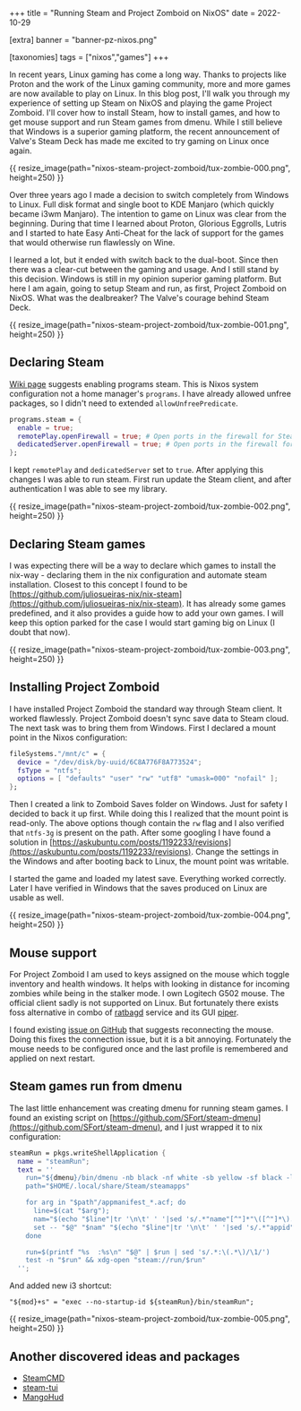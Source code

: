 +++
title = "Running Steam and Project Zomboid on NixOS"
date = 2022-10-29

[extra]
banner = "banner-pz-nixos.png"

[taxonomies]
tags = ["nixos","games"]
+++

In recent years, Linux gaming has come a long way. Thanks to projects like
Proton and the work of the Linux gaming community, more and more games are now
available to play on Linux. In this blog post, I'll walk you through my
experience of setting up Steam on NixOS and playing the game Project Zomboid.
I'll cover how to install Steam, how to install games, and how to get mouse
support and run Steam games from dmenu. While I still believe that Windows is a
superior gaming platform, the recent announcement of Valve's Steam Deck has made
me excited to try gaming on Linux once again.

<!-- more -->

{{ resize_image(path="nixos-steam-project-zomboid/tux-zombie-000.png", height=250) }}

Over three years ago I made a decision to switch completely from Windows to
Linux. Full disk format and single boot to KDE Manjaro (which quickly became
i3wm Manjaro). The intention to game on Linux was clear from the beginning.
During that time I learned about Proton, Glorious Eggrolls, Lutris and I started
to hate Easy Anti-Cheat for the lack of support for the games that would
otherwise run flawlessly on Wine.

I learned a lot, but it ended with switch back to the dual-boot. Since then
there was a clear-cut between the gaming and usage. And I still stand by this
decision. Windows is still in my opinion superior gaming platform. But here I am
again, going to setup Steam and run, as first, Project Zomboid on NixOS. What
was the dealbreaker? The Valve's courage behind Steam Deck.

{{ resize_image(path="nixos-steam-project-zomboid/tux-zombie-001.png", height=250) }}

## Declaring Steam

[Wiki page](https://nixos.wiki/wiki/Steam) suggests enabling programs steam.
This is Nixos system configuration not a home manager's `programs`. I have
already allowed unfree packages, so I didn't need to extended
`allowUnfreePredicate`.

```nix
programs.steam = {
  enable = true;
  remotePlay.openFirewall = true; # Open ports in the firewall for Steam Remote Play
  dedicatedServer.openFirewall = true; # Open ports in the firewall for Source Dedicated Server
};
```

I kept `remotePlay` and `dedicatedServer` set to `true`. After applying this
changes I was able to run steam. First run update the Steam client, and after
authentication I was able to see my library.

{{ resize_image(path="nixos-steam-project-zomboid/tux-zombie-002.png", height=250) }}

## Declaring Steam games

I was expecting there will be a way to declare which games to install the
nix-way - declaring them in the nix configuration and automate steam
installation. Closest to this concept I found to be
[https://github.com/juliosueiras-nix/nix-steam](https://github.com/juliosueiras-nix/nix-steam).
It has already some games predefined, and it also provides a guide how to add
your own games. I will keep this option parked for the case I would start gaming
big on Linux (I doubt that now).

{{ resize_image(path="nixos-steam-project-zomboid/tux-zombie-003.png", height=250) }}

## Installing Project Zomboid

I have installed Project Zomboid the standard way through Steam client. It
worked flawlessly. Project Zomboid doesn't sync save data to Steam cloud. The
next task was to bring them from Windows. First I declared a mount point in the
Nixos configuration:

```nix
fileSystems."/mnt/c" = {
  device = "/dev/disk/by-uuid/6C8A776F8A773524";
  fsType = "ntfs";
  options = [ "defaults" "user" "rw" "utf8" "umask=000" "nofail" ];
};
```

Then I created a link to Zomboid Saves folder on Windows. Just for safety I
decided to back it up first. While doing this I realized that the mount point is
read-only. The above options though contain the `rw` flag and I also verified
that `ntfs-3g` is present on the path. After some googling I have found a
solution in
[https://askubuntu.com/posts/1192233/revisions](https://askubuntu.com/posts/1192233/revisions).
Change the settings in the Windows and after booting back to Linux, the mount
point was writable.

I started the game and loaded my latest save. Everything worked correctly. Later
I have verified in Windows that the saves produced on Linux are usable as well.

{{ resize_image(path="nixos-steam-project-zomboid/tux-zombie-004.png", height=250) }}

## Mouse support

For Project Zomboid I am used to keys assigned on the mouse which toggle
inventory and health windows. It helps with looking in distance for incoming
zombies while being in the stalker mode. I own Logitech G502 mouse. The official
client sadly is not supported on Linux. But fortunately there exists foss
alternative in combo of [ratbagd](https://github.com/libratbag/libratbag)
service and its GUI [piper](https://github.com/libratbag/piper).

I found existing
[issue on GitHub](https://github.com/libratbag/piper/issues/752) that suggests
reconnecting the mouse. Doing this fixes the connection issue, but it is a bit
annoying. Fortunately the mouse needs to be configured once and the last profile
is remembered and applied on next restart.

## Steam games run from dmenu

The last little enhancement was creating dmenu for running steam games. I found
an existing script on
[https://github.com/SFort/steam-dmenu](https://github.com/SFort/steam-dmenu),
and I just wrapped it to nix configuration:

```nix
steamRun = pkgs.writeShellApplication {
  name = "steamRun";
  text = ''
    run="${dmenu}/bin/dmenu -nb black -nf white -sb yellow -sf black -l 20 -c"
    path="$HOME/.local/share/Steam/steamapps"

    for arg in "$path"/appmanifest_*.acf; do
      line=$(cat "$arg");
      nam="$(echo "$line"|tr '\n\t' ' '|sed 's/.*"name"[^"]*"\([^"]*\).*/\1/'|tr ' ' '_')"
      set -- "$@" "$nam" "$(echo "$line"|tr '\n\t' ' '|sed 's/.*"appid"[^"]*"\([^"]*\).*/\1/')"
    done

    run=$(printf "%s  :%s\n" "$@" | $run | sed 's/.*:\(.*\)/\1/')
    test -n "$run" && xdg-open "steam://run/$run"
  '';
```

And added new i3 shortcut:

```
"${mod}+s" = "exec --no-startup-id ${steamRun}/bin/steamRun";
```

{{ resize_image(path="nixos-steam-project-zomboid/tux-zombie-005.png", height=250) }}

## Another discovered ideas and packages

- [SteamCMD](https://developer.valvesoftware.com/wiki/SteamCMD)
- [steam-tui](https://github.com/dmadisetti/steam-tui)
- [MangoHud](https://github.com/flightlessmango/MangoHud)
